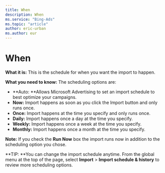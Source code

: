 ```yaml
---
title: When
description: When
ms.service: "Bing-Ads"
ms.topic: "article"
author: eric-urban
ms.author: eur
---
```


# When

**What it is:** This is the schedule for when you want the import to happen.

**What you need to know:** The scheduling options are:

- **Auto: **Allows Microsoft Advertising to set an import schedule to best optimize your campaigns.
- **Now:** Import happens as soon as you click the Import button and only runs once.
- **Once:** Import happens at the time you specify and only runs once.
- **Daily:** Import happens once a day at the time you specify.
- **Weekly:** Import happens once a week at the time you specify.
- **Monthly:** Import happens once a month at the time you specify.

**Note:** If you check the **Run Now** box the import runs now in addition to the scheduling option you chose.

**TIP: **You can change the import schedule anytime. From the global menu at the top of the page, select **Import** > **Import schedule **&amp;** history** to review more scheduling options.


